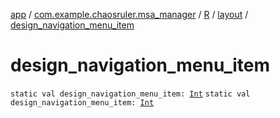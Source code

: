 [app](../../../index.md) / [com.example.chaosruler.msa_manager](../../index.md) / [R](../index.md) / [layout](index.md) / [design_navigation_menu_item](.)

# design_navigation_menu_item

`static val design_navigation_menu_item: `[`Int`](https://kotlinlang.org/api/latest/jvm/stdlib/kotlin/-int/index.html)
`static val design_navigation_menu_item: `[`Int`](https://kotlinlang.org/api/latest/jvm/stdlib/kotlin/-int/index.html)